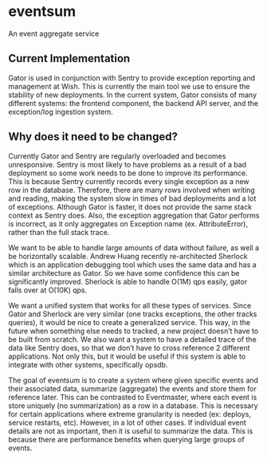 # eventsum
An event aggregate service 

## Current Implementation
Gator is used in conjunction with Sentry to provide exception reporting and management at Wish. This is currently the main tool we use to ensure the stability of new deployments. In the current system, Gator consists of many different systems: the frontend component, the backend API server, and the exception/log ingestion system. 

## Why does it need to be changed?
Currently Gator and Sentry are regularly overloaded and becomes unresponsive. Sentry is most likely to have problems as a result of a bad deployment so some work needs to be done to improve its performance. This is because Sentry currently records every single exception as a new row in the database. Therefore, there are many rows involved when writing and reading, making the system slow in times of bad deployments and a lot of exceptions. Although Gator is faster, it does not provide the same stack context as Sentry does. Also, the exception aggregation that Gator performs is incorrect, as it only aggregates on Exception name (ex. AttributeError), rather than the full stack trace. 

We want to be able to handle large amounts of data without failure, as well a be horizontally scalable. Andrew Huang recently re-architected Sherlock which is an application debugging tool which uses the same data and has a similar architecture as Gator. So we have some confidence this can be significantly improved. Sherlock is able to handle O(1M) qps easily, gator falls over at O(10K) qps. 

We want a unified system that works for all these types of services. Since Gator and Sherlock are very similar (one tracks exceptions, the other tracks queries), it would be nice to create a generalized service. This way, in the future when something else needs to tracked, a new project doesn’t have to be built from scratch. We also want a system to have a detailed trace of the data like Sentry does, so that we don’t have to cross reference 2 different applications. Not only this, but it would be useful if this system is able to integrate with other systems, specifically opsdb. 

The goal of eventsum is to create a system where given specific events and their associated data, summarize (aggregate) the events and store them for reference later. This can be contrasted to Eventmaster, where each event is store uniquely (no summarization) as a row in a database. This is necessary for certain applications where extreme granularity is needed (ex: deploys, service restarts, etc). However, in a lot of other cases. If individual event details are not as important, then it is useful to summarize the data. This is because there are performance benefits when querying large groups of events. 


